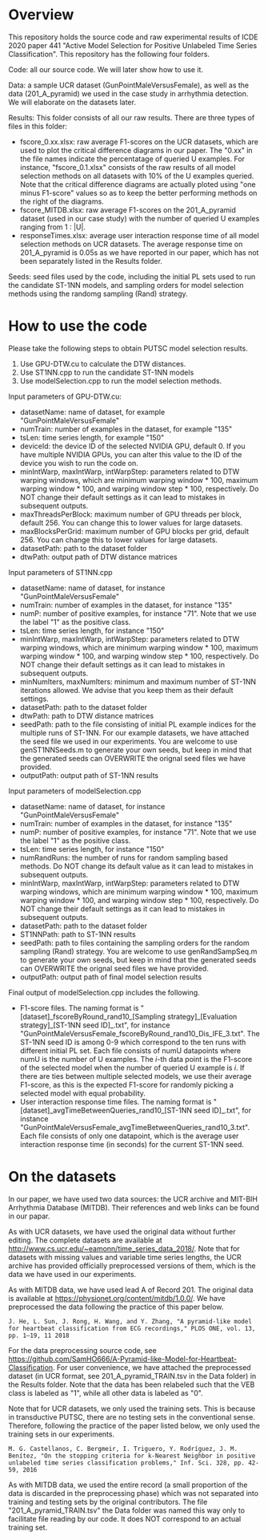 # Overview
This repository holds the source code and raw experimental results of ICDE 2020 paper 441 "Active Model Selection for Positive Unlabeled Time Series Classification". This repository has the following four folders.

Code: all our source code. We will later show how to use it.

Data: a sample UCR dataset (GunPointMaleVersusFemale), as well as the data (201_A_pyramid) we used in the case study in arrhythmia detection. We will elaborate on the datasets later.
    
Results: This folder consists of all our raw results. There are three types of files in this folder:
- fscore_0.xx.xlsx: raw average F1-scores on the UCR datasets, which are used to plot the critical difference diagrams in our paper. The "0.xx" in the file names indicate the percentatage of queried U examples. For instance, "fscore_0.1.xlsx" consists of the raw results of all model selection methods on all datasets with 10% of the U examples queried. Note that the critical difference diagrams are actually ploted using "one minus F1-score" values so as to keep the better performing methods on the right of the diagrams.
- fscore_MITDB.xlsx: raw average F1-scores on the 201_A_pyramid dataset (used in our case study) with the number of queried U examples ranging from 1 : |U|.
- responseTimes.xlsx: average user interaction response time of all model selection methods on UCR datasets. The average response time on 201_A_pyramid is 0.05s as we have reported in our paper, which has not been separately listed in the Results folder.

Seeds: seed files used by the code, including the initial PL sets used to run the candidate ST-1NN models, and sampling orders for model selection methods using the randomg sampling (Rand) strategy.

# How to use the code
Please take the following steps to obtain PUTSC model selection results.
1. Use GPU-DTW.cu to calculate the DTW distances.
2. Use ST1NN.cpp to run the candidate ST-1NN models
3. Use modelSelection.cpp to run the model selection methods.

Input parameters of GPU-DTW.cu:
- datasetName: name of dataset, for example "GunPointMaleVersusFemale"
- numTrain: number of examples in the dataset, for example "135"
- tsLen: time series length, for example "150"
- deviceId: the device ID of the selected NVIDIA GPU, default 0. If you have multiple NVIDIA GPUs, you can alter this value to the ID of the device you wish to run the code on.
- minIntWarp, maxIntWarp, intWarpStep: parameters related to DTW warping windows, which are minimum warping window * 100, maximum warping window * 100, and warping window step * 100, respectively. Do NOT change their default settings as it can lead to mistakes in subsequent outputs.
- maxThreadsPerBlock: maximum number of GPU threads per block, default 256. You can change this to lower values for large datasets.
- maxBlocksPerGrid: maximum number of GPU blocks per grid, default 256. You can change this to lower values for large datasets.
- datasetPath: path to the dataset folder
- dtwPath: output path of DTW distance matrices

Input parameters of ST1NN.cpp
- datasetName: name of dataset, for instance "GunPointMaleVersusFemale"
- numTrain: number of examples in the dataset, for instance "135"
- numP: number of positive examples, for instance "71". Note that we use the label "1" as the positive class.
- tsLen: time series length, for instance "150"
- minIntWarp, maxIntWarp, intWarpStep: parameters related to DTW warping windows, which are minimum warping window * 100, maximum warping window * 100, and warping window step * 100, respectively. Do NOT change their default settings as it can lead to mistakes in subsequent outputs.
- minNumIters, maxNumIters: minimum and maximum number of ST-1NN iterations allowed. We advise that you keep them as their default settings.
- datasetPath: path to the dataset folder
- dtwPath: path to DTW distance matrices
- seedPath: path to the file consisting of initial PL example indices for the multiple runs of ST-1NN. For our example datasets, we have attached the seed file we used in our experiments. You are welcome to use genST1NNSeeds.m to generate your own seeds, but keep in mind that the generated seeds can OVERWRITE the orignal seed files we have provided.
- outputPath: output path of ST-1NN results

Input parameters of modelSelection.cpp
- datasetName: name of dataset, for instance "GunPointMaleVersusFemale"
- numTrain: number of examples in the dataset, for instance "135"
- numP: number of positive examples, for instance "71". Note that we use the label "1" as the positive class.
- tsLen: time series length, for instance "150"
- numRandRuns: the number of runs for random sampling based methods. Do NOT change its default value as it can lead to mistakes in subsequent outputs.
- minIntWarp, maxIntWarp, intWarpStep: parameters related to DTW warping windows, which are minimum warping window * 100, maximum warping window * 100, and warping window step * 100, respectively. Do NOT change their default settings as it can lead to mistakes in subsequent outputs.
- datasetPath: path to the dataset folder 
- ST1NNPath: path to ST-1NN results
- seedPath: path to files containing the sampling orders for the random sampling (Rand) strategy. You are welcome to use genRandSampSeq.m to generate your own seeds, but keep in mind that the generated seeds can OVERWRITE the orignal seed files we have provided.
- outputPath: output path of final model selection results

Final output of modelSelection.cpp includes the following.
- F1-score files. The naming format is "\[dataset\]\_fscoreByRound\_rand10\_\[Sampling strategy\]\_\[Evaluation strategy\]\_\[ST-1NN seed ID\]\_.txt", for instance "GunPointMaleVersusFemale_fscoreByRound_rand10_Dis_IFE_3.txt". The ST-1NN seed ID is among 0-9 which correspond to the ten runs with different initial PL set. Each file consists of numU datapoints where numU is the number of U examples. The _i_-th data point is the F1-score of the selected model when the number of queried U example is _i_. If there are ties between multiple selected models, we use their average F1-score, as this is the expected F1-score for randomly picking a selected model with equal probability.
- User interaction response time files. The naming format is "\[dataset\]\_avgTimeBetweenQueries_rand10\_\[ST-1NN seed ID\]\_.txt", for instance "GunPointMaleVersusFemale_avgTimeBetweenQueries_rand10_3.txt". Each file consists of only one datapoint, which is the average user interaction response time (in seconds) for the current ST-1NN seed.

# On the datasets
In our paper, we have used two data sources: the UCR archive and MIT-BIH Arrhythmia Database (MITDB). Their references and web links can be found in our papar.

As with UCR datasets, we have used the original data without further editing. The complete datasets are available at http://www.cs.ucr.edu/~eamonn/time_series_data_2018/. Note that for datasets with missing values and variable time series lengths, the UCR archive has provided officially preprocessed versions of them, which is the data we have used in our experiments.

As with MITDB data, we have used lead A of Record 201. The original data is available at https://physionet.org/content/mitdb/1.0.0/. We have preprocessed the data following the practice of this paper below. 

    J. He, L. Sun, J. Rong, H. Wang, and Y. Zhang, "A pyramid-like model for heartbeat classification from ECG recordings," PLOS ONE, vol. 13, pp. 1–19, 11 2018

For the data preprocessing source code, see https://github.com/SamHO666/A-Pyramid-like-Model-for-Heartbeat-Classification. For user convenience, we have attached the preprocessed dataset (in UCR format, see 201_A_pyramid_TRAIN.tsv in the Data folder) in the Results folder. Note that the data has been relabeled such that the VEB class is labeled as "1", while all other data is labeled as "0".

Note that for UCR datasets, we only used the training sets. This is because in transductive PUTSC, there are no testing sets in the conventional sense. Therefore, following the practice of the paper listed below, we only used the training sets in our experiments.

    M. G. Castellanos, C. Bergmeir, I. Triguero, Y. Rodríguez, J. M. Benítez, "On the stopping criteria for k-Nearest Neighbor in positive unlabeled time series classification problems," Inf. Sci. 328, pp. 42-59, 2016
    
As with MITDB data, we used the entire record (a small proportion of the data is discarded in the preprocessing phase) which was not separated into training and testing sets by the original contributors. The file "201_A_pyramid_TRAIN.tsv" the Data folder was named this way only to facilitate file reading by our code. It does NOT correspond to an actual training set.
